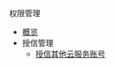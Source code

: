 <div class="sidebar_title icon__apikey">权限管理</div>

* [概览](account/iam/overview)
* 授信管理
    * [授信其他云服务账号](account/iam/accese_management/cross_account_access)
    
